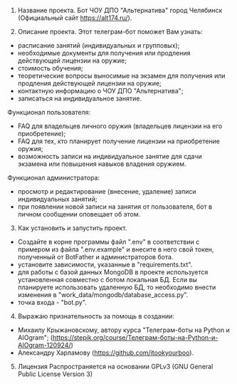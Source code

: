 1. Название проекта.
Бот ЧОУ ДПО "Альтернатива" город Челябинск (Официальный сайт https://alt174.ru/).

2. Описание проекта.
Этот телеграм-бот поможет Вам узнать:
- расписание занятий (индивидуальных и групповых);
- необходимые документы для получения или продления действующей лицензии на оружие;
- стоимость обучения;
- теоретические вопросы выносимые на экзамен для получения или продления действующей лицензии на оружие;
- контактную информацию о ЧОУ ДПО "Альтернатива";
- записаться на индивидуальное занятие.

Функционал пользователя:
- FAQ для владельцев личного оружия (владельцев лицензии на его приобретение);
- FAQ для тех, кто планирует получение лицензии на приобретение оружия;
- возможность записи на индивидуальное занятие для сдачи экзамена или повышения навыков владения оружием.

Функционал администратора:
- просмотр и редактирование (внесение, удаление) записи индивидуальных занятий;
- при появлении новой записи на занятия от пользователя, бот в личном сообщении оповещает об этом.

3. Как установить и запустить проект.
- Создайте в корне программы файл ".env" в соответствии с примером из файла ".env.example" и внесите в него свой токен,
полученный от BotFather и администраторов бота.
- установите зависимости, указанные в "requirements.txt".
- для работы с базой данных MongoDB в проекте используется установленная совместно с ботом локальная БД. Если вы 
планируете использовать удаленную БД, то необходимо внести изменения в "work_data/mongodb/database_access.py".
- точка входа - "bot.py".

4. Выражаю признательность за помощь в создании:
- Михаилу Крыжановскому, автору курса "Телеграм-боты на Python и AIOgram";
(https://stepik.org/course/Телеграм-боты-на-Python-и-AIOgram-120924/)
- Александру Харламову (https://github.com/itookyourboo).
 
5. Лицензия
Распространяется на основании GPLv3 (GNU General Public License Version 3)
